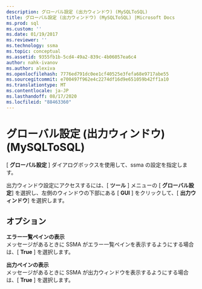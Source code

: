 ```yaml
---
description: グローバル設定 (出力ウィンドウ) (MySQLToSQL)
title: グローバル設定 (出力ウィンドウ) (MySQLToSQL) |Microsoft Docs
ms.prod: sql
ms.custom: ''
ms.date: 01/19/2017
ms.reviewer: ''
ms.technology: ssma
ms.topic: conceptual
ms.assetid: 9355fb1b-5cd4-49a2-839c-4b06057ea6c4
author: nahk-ivanov
ms.author: alexiva
ms.openlocfilehash: 7776ed791dc0ee1cf40525e3fefa68e9717abe55
ms.sourcegitcommit: e700497f962e4c2274df16d9e651059b42ff1a10
ms.translationtype: MT
ms.contentlocale: ja-JP
ms.lasthandoff: 08/17/2020
ms.locfileid: "88463360"
---
```

# <a name="global-settings-output-window-mysqltosql"></a>グローバル設定 (出力ウィンドウ) (MySQLToSQL)
[ **グローバル設定** ] ダイアログボックスを使用して、ssma の設定を指定します。  
  
出力ウィンドウ設定にアクセスするには、[ **ツール** ] メニューの [ **グローバル設定**] を選択し、左側のウィンドウの下部にある [ **GUI** ] をクリックして、[ **出力ウィンドウ**] を選択します。  
  
## <a name="options"></a>オプション  
**エラー一覧ペインの表示**  
メッセージがあるときに SSMA がエラー一覧ペインを表示するようにする場合は、[ **True** ] を選択します。  
  
**出力ペインの表示**  
メッセージがあるときに SSMA が出力ウィンドウを表示するようにする場合は、[ **True** ] を選択します。  
  
